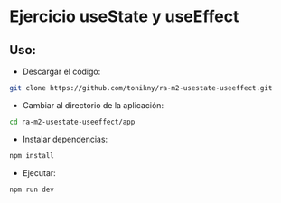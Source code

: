 # Ejercicio useState y useEffect

## Uso:
- Descargar el código:
```bash
git clone https://github.com/tonikny/ra-m2-usestate-useeffect.git
```
- Cambiar al directorio de la aplicación:
```bash
cd ra-m2-usestate-useeffect/app
```
- Instalar dependencias:
```bash
npm install
```
- Ejecutar:
```bash
npm run dev
```
